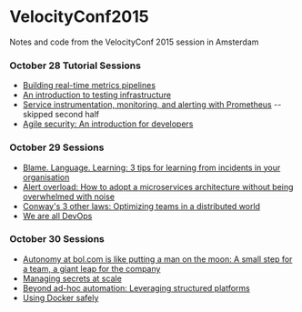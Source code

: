# VelocityConf2015
Notes and code from the VelocityConf 2015 session in Amsterdam
### October 28 Tutorial Sessions
* [Building real-time metrics pipelines](http://velocityconf.com/devops-web-performance-eu-2015/public/schedule/detail/45820)
* [An introduction to testing infrastructure](http://velocityconf.com/devops-web-performance-eu-2015/public/schedule/detail/45385)
* [Service instrumentation, monitoring, and alerting with Prometheus](http://velocityconf.com/devops-web-performance-eu-2015/public/schedule/detail/44247) -- skipped second half
* [Agile security: An introduction for developers](http://velocityconf.com/devops-web-performance-eu-2015/public/schedule/detail/45150)

### October 29 Sessions
* [Blame. Language. Learning: 3 tips for learning from incidents in your organisation](http://velocityconf.com/devops-web-performance-eu-2015/public/schedule/detail/44013)
* [Alert overload: How to adopt a microservices architecture without being overwhelmed with noise](http://velocityconf.com/devops-web-performance-eu-2015/public/schedule/detail/44556)
* [Conway's 3 other laws: Optimizing teams in a distributed world](http://velocityconf.com/devops-web-performance-eu-2015/public/schedule/detail/44500)
* [We are all DevOps](http://velocityconf.com/devops-web-performance-eu-2015/public/schedule/detail/43962)

### October 30 Sessions
* [Autonomy at bol.com is like putting a man on the moon: A small step for a team, a giant leap for the company](http://velocityconf.com/devops-web-performance-eu-2015/public/schedule/detail/43966)
* [Managing secrets at scale](http://velocityconf.com/devops-web-performance-eu-2015/public/schedule/detail/44256)
* [Beyond ad-hoc automation: Leveraging structured platforms](http://velocityconf.com/devops-web-performance-eu-2015/public/schedule/detail/45238)
* [Using Docker safely](http://velocityconf.com/devops-web-performance-eu-2015/public/schedule/detail/44670)
